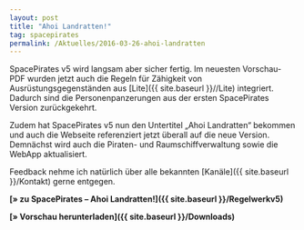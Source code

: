 ```yaml
---
layout: post
title: "Ahoi Landratten!"
tag: spacepirates
permalink: /Aktuelles/2016-03-26-ahoi-landratten
---
```


SpacePirates v5 wird langsam aber sicher fertig. Im neuesten Vorschau-PDF wurden jetzt auch die Regeln für Zähigkeit von Ausrüstungsgegenständen aus [Lite]({{ site.baseurl }}//Lite) integriert. Dadurch sind die Personenpanzerungen aus der ersten SpacePirates Version zurückgekehrt.

Zudem hat SpacePirates v5 nun den Untertitel &bdquo;Ahoi Landratten&ldquo; bekommen und auch die Webseite referenziert jetzt überall auf die neue Version. Demnächst wird auch die Piraten- und Raumschiffverwaltung sowie die WebApp aktualisiert.

Feedback nehme ich natürlich über alle bekannten [Kanäle]({{ site.baseurl }}/Kontakt) gerne entgegen.

**[&raquo; zu SpacePirates &ndash; Ahoi Landratten!]({{ site.baseurl }}/Regelwerkv5)**

**[&raquo; Vorschau herunterladen]({{ site.baseurl }}/Downloads)**


